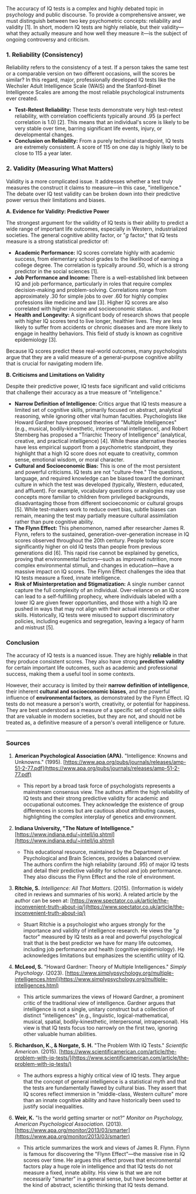 The accuracy of IQ tests is a complex and highly debated topic in psychology and public discourse. To provide a comprehensive answer, we must distinguish between two key psychometric concepts: reliability and validity [1]. In short, modern IQ tests are highly reliable, but their validity—what they actually measure and how well they measure it—is the subject of ongoing controversy and criticism.

### 1. Reliability (Consistency)

Reliability refers to the consistency of a test. If a person takes the same test or a comparable version on two different occasions, will the scores be similar? In this regard, major, professionally developed IQ tests like the Wechsler Adult Intelligence Scale (WAIS) and the Stanford-Binet Intelligence Scales are among the most reliable psychological instruments ever created.

*   **Test-Retest Reliability:** These tests demonstrate very high test-retest reliability, with correlation coefficients typically around .95 (a perfect correlation is 1.0) [2]. This means that an individual's score is likely to be very stable over time, barring significant life events, injury, or developmental changes.
*   **Conclusion on Reliability:** From a purely technical standpoint, IQ tests are extremely consistent. A score of 115 on one day is highly likely to be close to 115 a year later.

### 2. Validity (Measuring What Matters)

Validity is a more complicated issue. It addresses whether a test truly measures the construct it claims to measure—in this case, "intelligence." The debate over IQ test validity can be broken down into their predictive power versus their limitations and biases.

**A. Evidence for Validity: Predictive Power**

The strongest argument for the validity of IQ tests is their ability to predict a wide range of important life outcomes, especially in Western, industrialized societies. The general cognitive ability factor, or "*g* factor," that IQ tests measure is a strong statistical predictor of:

*   **Academic Performance:** IQ scores correlate highly with academic success, from elementary school grades to the likelihood of earning a college degree. The correlation is typically around .50, which is a strong predictor in the social sciences [1].
*   **Job Performance and Income:** There is a well-established link between IQ and job performance, particularly in roles that require complex decision-making and problem-solving. Correlations range from approximately .30 for simple jobs to over .60 for highly complex professions like medicine and law [3]. Higher IQ scores are also correlated with higher income and socioeconomic status.
*   **Health and Longevity:** A significant body of research shows that people with higher IQ scores tend to live longer, healthier lives. They are less likely to suffer from accidents or chronic diseases and are more likely to engage in healthy behaviors. This field of study is known as cognitive epidemiology [3].

Because IQ scores predict these real-world outcomes, many psychologists argue that they are a valid measure of a general-purpose cognitive ability that is crucial for navigating modern life.

**B. Criticisms and Limitations on Validity**

Despite their predictive power, IQ tests face significant and valid criticisms that challenge their accuracy as a true measure of "intelligence."

*   **Narrow Definition of Intelligence:** Critics argue that IQ tests measure a limited set of cognitive skills, primarily focused on abstract, analytical reasoning, while ignoring other vital human faculties. Psychologists like Howard Gardner have proposed theories of "Multiple Intelligences" (e.g., musical, bodily-kinesthetic, interpersonal intelligence), and Robert Sternberg has proposed a "Triarchic Theory of Intelligence" (analytical, creative, and practical intelligence) [4]. While these alternative theories have less empirical support from a psychometric standpoint, they highlight that a high IQ score does not equate to creativity, common sense, emotional wisdom, or moral character.
*   **Cultural and Socioeconomic Bias:** This is one of the most persistent and powerful criticisms. IQ tests are not "culture-free." The questions, language, and required knowledge can be biased toward the dominant culture in which the test was developed (typically, Western, educated, and affluent). For example, vocabulary questions or analogies may use concepts more familiar to children from privileged backgrounds, disadvantaging those from different socioeconomic or cultural groups [5]. While test-makers work to reduce overt bias, subtle biases can remain, meaning the test may partially measure cultural assimilation rather than pure cognitive ability.
*   **The Flynn Effect:** This phenomenon, named after researcher James R. Flynn, refers to the sustained, generation-over-generation increase in IQ scores observed throughout the 20th century. People today score significantly higher on old IQ tests than people from previous generations did [6]. This rapid rise cannot be explained by genetics, proving that environmental factors—such as improved nutrition, more complex environmental stimuli, and changes in education—have a massive impact on IQ scores. The Flynn Effect challenges the idea that IQ tests measure a fixed, innate intelligence.
*   **Risk of Misinterpretation and Stigmatization:** A single number cannot capture the full complexity of an individual. Over-reliance on an IQ score can lead to a self-fulfilling prophecy, where individuals labeled with a lower IQ are given fewer opportunities, and those with a high IQ are pushed in ways that may not align with their actual interests or other skills. Historically, IQ tests were misused to support discriminatory policies, including eugenics and segregation, leaving a legacy of harm and mistrust [5].

### Conclusion

The accuracy of IQ tests is a nuanced issue. They are highly **reliable** in that they produce consistent scores. They also have strong **predictive validity** for certain important life outcomes, such as academic and professional success, making them a useful tool in some contexts.

However, their accuracy is limited by their **narrow definition of intelligence**, their inherent **cultural and socioeconomic biases**, and the powerful influence of **environmental factors**, as demonstrated by the Flynn Effect. IQ tests do not measure a person's worth, creativity, or potential for happiness. They are best understood as a measure of a specific set of cognitive skills that are valuable in modern societies, but they are not, and should not be treated as, a definitive measure of a person's overall intelligence or future.

---
### Sources

1.  **American Psychological Association (APA).** "Intelligence: Knowns and Unknowns." (1995). [https://www.apa.org/pubs/journals/releases/amp-51-2-77.pdf](https://www.apa.org/pubs/journals/releases/amp-51-2-77.pdf)
    *   This report by a broad task force of psychologists represents a mainstream consensus view. The authors affirm the high reliability of IQ tests and their strong predictive validity for academic and occupational outcomes. They acknowledge the existence of group differences in scores but are cautious about attributing causes, highlighting the complex interplay of genetics and environment.

2.  **Indiana University, "The Nature of Intelligence."** [https://www.indiana.edu/~intell/iq.shtml](https://www.indiana.edu/~intell/iq.shtml)
    *   This educational resource, maintained by the Department of Psychological and Brain Sciences, provides a balanced overview. The authors confirm the high reliability (around .95) of major IQ tests and detail their predictive validity for school and job performance. They also discuss the Flynn Effect and the role of environment.

3.  **Ritchie, S.** *Intelligence: All That Matters*. (2015). (Information is widely cited in reviews and summaries of his work). A related article by the author can be seen at: [https://www.spectator.co.uk/article/the-inconvenient-truth-about-iq/](https://www.spectator.co.uk/article/the-inconvenient-truth-about-iq/)
    *   Stuart Ritchie is a psychologist who argues strongly for the importance and validity of intelligence research. He views the "*g* factor" measured by IQ tests as a real and powerful psychological trait that is the best predictor we have for many life outcomes, including job performance and health (cognitive epidemiology). He acknowledges limitations but emphasizes the scientific utility of IQ.

4.  **McLeod, S.** "Howard Gardner: Theory of Multiple Intelligences." *Simply Psychology*. (2023). [https://www.simplypsychology.org/multiple-intelligences.html](https://www.simplypsychology.org/multiple-intelligences.html)
    *   This article summarizes the views of Howard Gardner, a prominent critic of the traditional view of intelligence. Gardner argues that intelligence is not a single, unitary construct but a collection of distinct "intelligences" (e.g., linguistic, logical-mathematical, musical, spatial, bodily-kinesthetic, interpersonal, intrapersonal). His view is that IQ tests focus too narrowly on the first two, ignoring other valuable human abilities.

5.  **Richardson, K., & Norgate, S. H.** "The Problem With IQ Tests." *Scientific American*. (2015). [https://www.scientificamerican.com/article/the-problem-with-iq-tests/](https://www.scientificamerican.com/article/the-problem-with-iq-tests/)
    *   The authors express a highly critical view of IQ tests. They argue that the concept of general intelligence is a statistical myth and that the tests are fundamentally flawed by cultural bias. They assert that IQ scores reflect immersion in "middle-class, Western culture" more than an innate cognitive ability and have historically been used to justify social inequalities.

6.  **Weir, K.** "Is the world getting smarter or not?" *Monitor on Psychology, American Psychological Association*. (2013). [https://www.apa.org/monitor/2013/03/smarter](https://www.apa.org/monitor/2013/03/smarter)
    *   This article summarizes the work and views of James R. Flynn. Flynn is famous for discovering the "Flynn Effect"—the massive rise in IQ scores over time. He argues this effect proves that environmental factors play a huge role in intelligence and that IQ tests do not measure a fixed, innate ability. His view is that we are not necessarily "smarter" in a general sense, but have become better at the kind of abstract, scientific thinking that IQ tests demand.